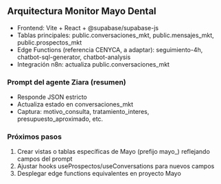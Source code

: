 ## Arquitectura Monitor Mayo Dental

- Frontend: Vite + React + @supabase/supabase-js
- Tablas principales: public.conversaciones_mkt, public.mensajes_mkt, public.prospectos_mkt
- Edge Functions (referencia CENYCA, a adaptar): seguimiento-4h, chatbot-sql-generator, chatbot-analysis
- Integración n8n: actualiza public.conversaciones_mkt

### Prompt del agente Ziara (resumen)
- Responde JSON estricto
- Actualiza estado en conversaciones_mkt
- Captura: motivo_consulta, tratamiento_interes, presupuesto_aproximado, etc.

### Próximos pasos
1) Crear vistas o tablas específicas de Mayo (prefijo mayo_) reflejando campos del prompt
2) Ajustar hooks useProspectos/useConversations para nuevos campos
3) Desplegar edge functions equivalentes en proyecto Mayo
